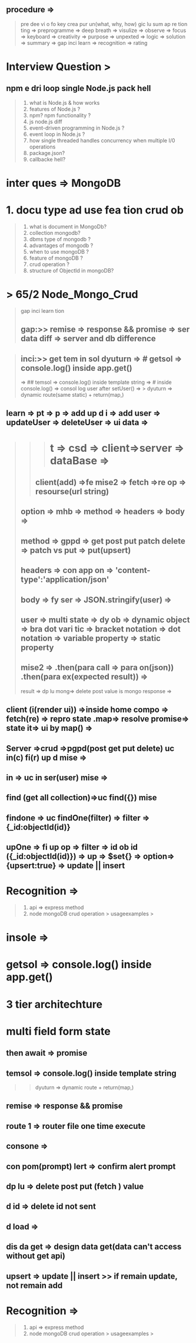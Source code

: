 ## procedure => 
  > pre dee vi o fo key crea pur un(what, why, how) gic lu sum ap re tion ting => preprogramme => deep breath => visulize => observe => focus => keyboard => creativity => purpose => unpexted => logic => solution => summary => gap inci learn => recognition => rating 



# Interview Question > 
## npm e dri loop single  Node.js  pack hell 
> 1.  what is Node.js & how works 
> 2.  features of Node.js ? 
> 3. npm? npm functionality ? 
> 4. js node.js diff 
> 5. event-driven programming in Node.js ? 
> 6. event loop in Node.js ? 
> 7. how single threaded handles concurrency when multiple I/0 operations 
> 8. package.json? 
> 9. callbacke hell? 
# inter ques => MongoDB
# 1. docu type ad use fea tion crud ob 
  > 1. what is document in MongoDb?
  > 2. collection mongodb? 
  > 3.  dbms type of mongodb ? 
  > 4. advantages of mongodb ? 
  > 5. when to use  mongoDB ? 
  > 6. feature of mongoDB ? 
  > 7. crud operation ? 
  > 8. structure of ObjectId in mongoDB? 


# > 65/2 Node_Mongo_Crud 
> gap inci learn tion 
> ## gap:>> remise => response && promise => ser data diff => server and db difference 

> ## inci:>> get tem in sol dyuturn => # getsol => console.log() inside app.get()
>=> ## temsol => console.log() inside template string 
>  => # inside console.log() => consol log user after setUser() 
> => > dyuturn  => dynamic route(same static) + return(map,)
## learn => pt => p => add up d i => add user => updateUser => deleteUser => ui data => 
>>> # t => csd => client=>server => dataBase => 
>> ## client(add) =>fe mise2 => fetch =>re op =>  resourse(url string) 
> ##    option => mhb => method => headers => body => 
> ## method => gppd => get post put patch delete => patch vs put => put(upsert)
> ## headers => con app on => 'content-type':'application/json'
> ## body => fy ser => JSON.stringify(user) => 
> ## user => multi state => dy ob => dynamic object => bra dot vari tic => bracket notation => dot notation => variable property => static property
> ## mise2 => .then(para call => para on(json)) .then(para ex(expected result)) => 
> result => dp lu mong=> delete post value is mongo response => 
## client (i(render ui)) =>inside home compo =>  fetch(re) => repro state .map=> resolve promise=>  state it=> ui by map() => 

## Server =>crud =>pgpd(post get put delete) uc in(c) fi(r) up d mise => 
## in => uc in ser(user) mise => 
## find (get all collection)=>uc find({}) mise 
## findone => uc findOne(filter) => filter => {_id:objectId(id)}
## upOne => fi up op => filter => id ob id ({_id:objectId(id)}) => up => $set{} => option=> {upsert:true} => update || insert 

# Recognition => 
> 1. api => express method 
> 2. node mongoDB crud operation > usageexamples > 

# insole => 
# getsol => console.log() inside app.get()
# 3 tier architechture 
# multi field form state 
## then await => promise 
## temsol => console.log() inside template string 
> > dyuturn  => dynamic route + return(map,)
## remise => response && promise 
## route 1 => router file one time execute 
## consone => 
## con pom(prompt) lert => confirm alert prompt 
## dp lu => delete post put (fetch ) value
## d id => delete id not sent 
## d load => 
## dis da get => design data get(data can't access without get api)
## upsert => update || insert  >> if remain update, not remain add 
# Recognition => 
> 1. api => express method 
> 2. node mongoDB crud operation > usageexamples > 
